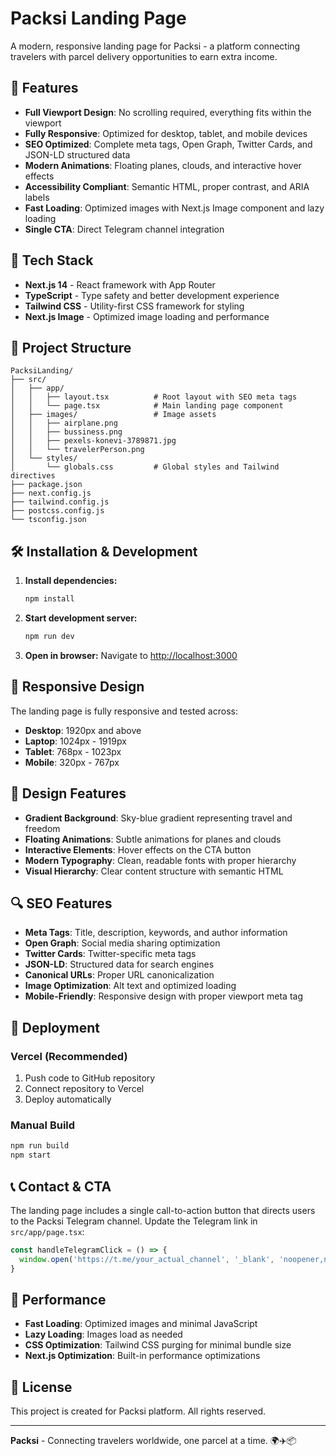 # Packsi Landing Page

A modern, responsive landing page for Packsi - a platform connecting travelers with parcel delivery opportunities to earn extra income.

## 🌟 Features

- **Full Viewport Design**: No scrolling required, everything fits within the viewport
- **Fully Responsive**: Optimized for desktop, tablet, and mobile devices
- **SEO Optimized**: Complete meta tags, Open Graph, Twitter Cards, and JSON-LD structured data
- **Modern Animations**: Floating planes, clouds, and interactive hover effects
- **Accessibility Compliant**: Semantic HTML, proper contrast, and ARIA labels
- **Fast Loading**: Optimized images with Next.js Image component and lazy loading
- **Single CTA**: Direct Telegram channel integration

## 🚀 Tech Stack

- **Next.js 14** - React framework with App Router
- **TypeScript** - Type safety and better development experience
- **Tailwind CSS** - Utility-first CSS framework for styling
- **Next.js Image** - Optimized image loading and performance

## 📁 Project Structure

```
PacksiLanding/
├── src/
│   ├── app/
│   │   ├── layout.tsx          # Root layout with SEO meta tags
│   │   └── page.tsx            # Main landing page component
│   ├── images/                 # Image assets
│   │   ├── airplane.png
│   │   ├── bussiness.png
│   │   ├── pexels-konevi-3789871.jpg
│   │   └── travelerPerson.png
│   └── styles/
│       └── globals.css         # Global styles and Tailwind directives
├── package.json
├── next.config.js
├── tailwind.config.js
├── postcss.config.js
└── tsconfig.json
```

## 🛠️ Installation & Development

1. **Install dependencies:**
   ```bash
   npm install
   ```

2. **Start development server:**
   ```bash
   npm run dev
   ```

3. **Open in browser:**
   Navigate to [http://localhost:3000](http://localhost:3000)

## 📱 Responsive Design

The landing page is fully responsive and tested across:
- **Desktop**: 1920px and above
- **Laptop**: 1024px - 1919px
- **Tablet**: 768px - 1023px
- **Mobile**: 320px - 767px

## 🎨 Design Features

- **Gradient Background**: Sky-blue gradient representing travel and freedom
- **Floating Animations**: Subtle animations for planes and clouds
- **Interactive Elements**: Hover effects on the CTA button
- **Modern Typography**: Clean, readable fonts with proper hierarchy
- **Visual Hierarchy**: Clear content structure with semantic HTML

## 🔍 SEO Features

- **Meta Tags**: Title, description, keywords, and author information
- **Open Graph**: Social media sharing optimization
- **Twitter Cards**: Twitter-specific meta tags
- **JSON-LD**: Structured data for search engines
- **Canonical URLs**: Proper URL canonicalization
- **Image Optimization**: Alt text and optimized loading
- **Mobile-Friendly**: Responsive design with proper viewport meta tag

## 🚀 Deployment

### Vercel (Recommended)
1. Push code to GitHub repository
2. Connect repository to Vercel
3. Deploy automatically

### Manual Build
```bash
npm run build
npm start
```

## 📞 Contact & CTA

The landing page includes a single call-to-action button that directs users to the Packsi Telegram channel. Update the Telegram link in `src/app/page.tsx`:

```typescript
const handleTelegramClick = () => {
  window.open('https://t.me/your_actual_channel', '_blank', 'noopener,noreferrer')
}
```

## 🎯 Performance

- **Fast Loading**: Optimized images and minimal JavaScript
- **Lazy Loading**: Images load as needed
- **CSS Optimization**: Tailwind CSS purging for minimal bundle size
- **Next.js Optimization**: Built-in performance optimizations

## 📄 License

This project is created for Packsi platform. All rights reserved.

---

**Packsi** - Connecting travelers worldwide, one parcel at a time. 🌍✈️📦